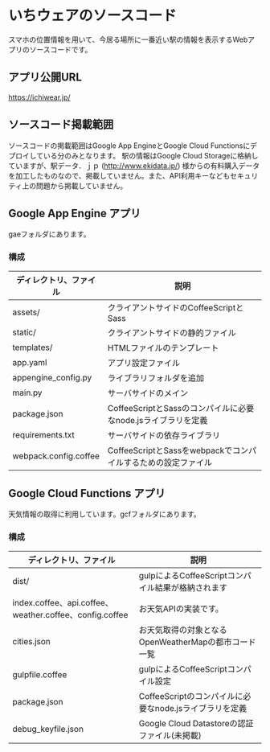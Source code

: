 いちウェアのソースコード
====

スマホの位置情報を用いて、今居る場所に一番近い駅の情報を表示するWebアプリのソースコードです。

## アプリ公開URL

https://ichiwear.jp/

## ソースコード掲載範囲

ソースコードの掲載範囲はGoogle App EngineとGoogle Cloud Functionsにデプロイしている分のみとなります。
駅の情報はGoogle Cloud Storageに格納していますが、駅データ．ｊｐ (http://www.ekidata.jp/) 様からの有料購入データを加工したものなので、掲載していません。また、API利用キーなどもセキュリティ上の問題から掲載していません。

## Google App Engine アプリ

gaeフォルダにあります。

### 構成

|ディレクトリ、ファイル|説明|
|----|----|
|assets/|クライアントサイドのCoffeeScriptとSass|
|static/|クライアントサイドの静的ファイル|
|templates/|HTMLファイルのテンプレート|
|app.yaml|アプリ設定ファイル|
|appengine_config.py|ライブラリフォルダを追加|
|main.py|サーバサイドのメイン|
|package.json|CoffeeScriptとSassのコンパイルに必要なnode.jsライブラリを定義|
|requirements.txt|サーバサイドの依存ライブラリ|
|webpack.config.coffee|CoffeeScriptとSassをwebpackでコンパイルするための設定ファイル|

## Google Cloud Functions アプリ

天気情報の取得に利用しています。gcfフォルダにあります。

### 構成

|ディレクトリ、ファイル|説明|
|----|----|
|dist/|gulpによるCoffeeScriptコンパイル結果が格納されます|
|index.coffee、api.coffee、weather.coffee、config.coffee|お天気APIの実装です。|
|cities.json|お天気取得の対象となるOpenWeatherMapの都市コード一覧|
|gulpfile.coffee|gulpによるCoffeeScriptコンパイル設定|
|package.json|CoffeeScriptのコンパイルに必要なnode.jsライブラリを定義|
|debug_keyfile.json|Google Cloud Datastoreの認証ファイル(未掲載)|




